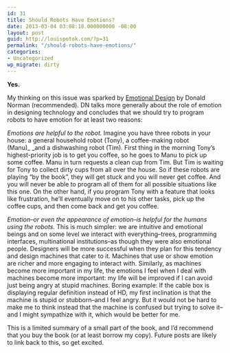 ```yaml
---
id: 31
title: Should Robots Have Emotions?
date: 2013-03-04 03:08:18.000000000 -08:00
layout: post
guid: http://louispotok.com/?p=31
permalink: "/should-robots-have-emotions/"
categories:
- Uncategorized
wp_migrate: dirty
---
```

**Yes.**

My thinking on this issue was sparked by [Emotional Design](http://www.amazon.com/Emotional-Design-Love-Everyday-Things/dp/0465051367) by Donald Norman (recommended). DN talks more generally about the role of emotion in designing technology and concludes that we should try to program robots to have emotion for at least two reasons:

_Emotions are helpful to the robot._ Imagine you have three robots in your house: a general household robot (Tony), a coffee-making robot (Manu)_ _and a dishwashing robot (Tim). First thing in the morning Tony&#8217;s highest-priority job is to get you coffee, so he goes to Manu to pick up some coffee. Manu in turn requests a clean cup from Tim. But Tim is waiting for Tony to collect dirty cups from all over the house. So if these robots are playing &#8220;by the book&#8221;, they will get stuck and you will never get coffee. And you will never be able to program all of them for all possible situations like this one. On the other hand, if you program Tony with a feature that looks like frustration, he&#8217;ll eventually move on to his other tasks, pick up the coffee cups, and then come back and get you coffee.

_Emotion&#8211;or even the appearance of emotion&#8211;is helpful for the humans using the robots._ This is much simpler: we are intuitive and emotional beings and on some level we interact with everything&#8211;trees, programming interfaces, multinational institutions&#8211;as though they were also emotional people. Designers will be more successful when they plan for this tendency and design machines that cater to it. Machines that use or show emotion are richer and more engaging to interact with. Similarly, as machines become more important in my life, the emotions I feel when I deal with machines become more important: my life will be improved if I can avoid just being angry at stupid machines. Boring example: If the cable box is displaying regular definition instead of HD, my first inclination is that the machine is stupid or stubborn&#8211;and I feel angry. But it would not be hard to make me to think instead that the machine is confused but trying to solve it&#8211;and I might sympathize with it, which would be better for me.

This is a limited summary of a small part of the book, and I&#8217;d recommend that you buy the book (or at least borrow my copy). Future posts are likely to link back to this, so get excited.